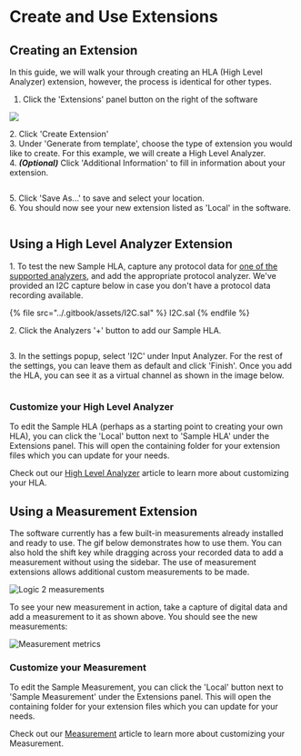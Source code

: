 # Create and Use Extensions

## Creating an Extension

In this guide, we will walk your through creating an HLA (High Level Analyzer) extension, however, the process is identical for other types. &#x20;

1. Click the 'Extensions' panel button on the right of the software

![](<../.gitbook/assets/Screen Shot 2020-05-21 at 3.50.11 PM.png>)

2\. Click 'Create Extension'\
3\. Under 'Generate from template', choose the type of extension you would like to create. For this example, we will create a High Level Analyzer.\
4\. _**(Optional)**_ Click 'Additional Information' to fill in information about your extension.

<div align="center">

<img src="../.gitbook/assets/Screen Shot 2020-06-10 at 8.29.50 PM.png" alt="">

</div>

5\. Click 'Save As...' to save and select your location.\
6\. You should now see your new extension listed as 'Local' in the software.

<div align="center">

<img src="../.gitbook/assets/Screen Shot 2020-06-10 at 8.29.13 PM.png" alt="">

</div>

## Using a High Level Analyzer Extension

1\. To test the new Sample HLA, capture any protocol data for [one of the supported analyzers](analyzer-frame-types/), and add the appropriate protocol analyzer. We've provided an I2C capture below in case you don't have a protocol data recording available.

{% file src="../.gitbook/assets/I2C.sal" %}
I2C.sal
{% endfile %}

2\. Click the Analyzers '+' button to add our Sample HLA.&#x20;

<div align="center">

<img src="../.gitbook/assets/Screen Shot 2020-06-10 at 8.28.18 PM.png" alt="">

</div>

3\. In the settings popup, select 'I2C' under Input Analyzer. For the rest of the settings, you can leave them as default and click 'Finish'. Once you add the HLA, you can see it as a virtual channel as shown in the image below.

<div align="center">

<img src="../.gitbook/assets/Screen Shot 2020-06-10 at 8.24.29 PM.png" alt="">

</div>

### Customize your High Level Analyzer

To edit the Sample HLA (perhaps as a starting point to creating your own HLA), you can click the 'Local' button next to 'Sample HLA' under the Extensions panel. This will open the containing folder for your extension files which you can update for your needs.&#x20;

Check out our [High Level Analyzer](high-level-analyzer-extensions.md) article to learn more about customizing your HLA.

## Using a Measurement Extension

The software currently has a few built-in measurements already installed and ready to use. The gif below demonstrates how to use them. You can also hold the shift key while dragging across your recorded data to add a measurement without using the sidebar. The use of measurement extensions allows additional custom measurements to be made.&#x20;

![Logic 2 measurements](../.gitbook/assets/use\_measurement.gif)

To see your new measurement in action, take a capture of digital data and add a measurement to it as shown above. You should see the new measurements:

![Measurement metrics](<../.gitbook/assets/Screen Shot 2020-05-27 at 7.19.26 PM.png>)

### Customize your Measurement <a href="#customize-your-high-level-analyzer" id="customize-your-high-level-analyzer"></a>

‌To edit the Sample Measurement, you can click the 'Local' button next to 'Sample Measurement' under the Extensions panel. This will open the containing folder for your extension files which you can update for your needs.‌

Check out our [Measurement](measurement-extensions.md) article to learn more about customizing your Measurement.
